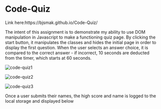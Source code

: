 # Code-Quiz
<p>
Link here:https://bjsmak.github.io/Code-Quiz/
<p>

The intent of this assignment is to demonstrate my ability to use DOM manipulation in Javascript to make a functioning quiz page. By clicking the start button, it manipulates the classes and hides the initial page in order to display the first question. When the user selects an answer choice, it is compared to the correct answer - if incorrect, 10 seconds are deducted from the timer, which starts at 60 seconds.<p>
  <img src="https://i.ibb.co/QjLcHwZ/code-quiz1.png" alt="code-quiz1"><p>
  <img src="https://i.ibb.co/YD45skG/code-quiz2.png" alt="code-quiz2"><p>
  <img src="https://i.ibb.co/4RQYDbp/code-quiz3.png" alt="code-quiz3"><p>
Once a user submits their names, the high score and name is logged to the local storage and displayed below
